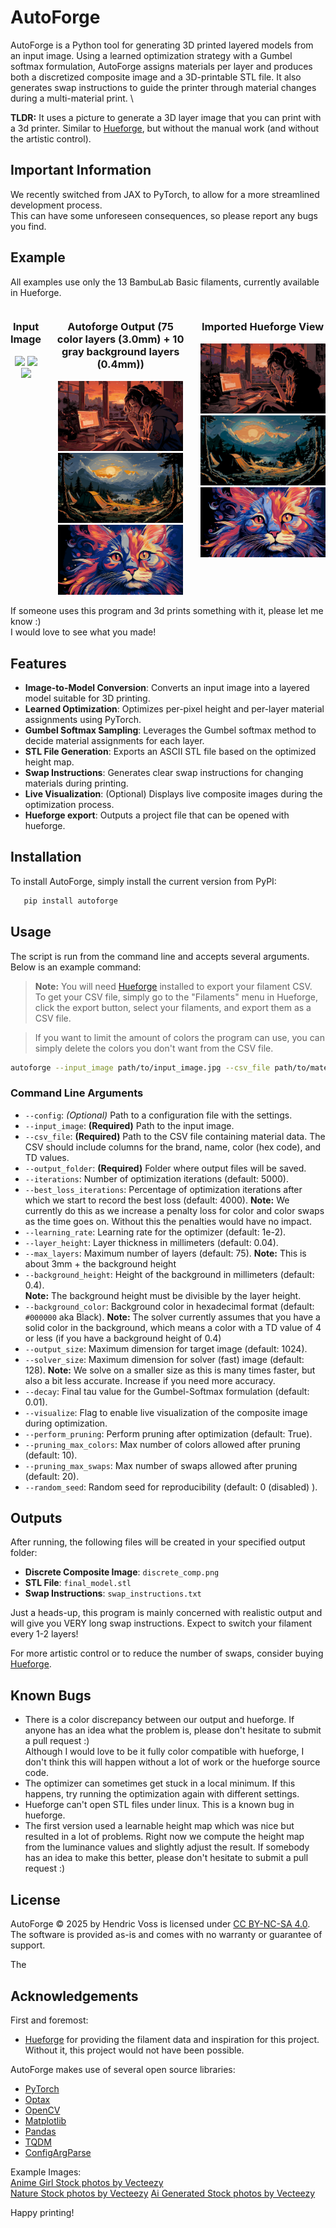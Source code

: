 # AutoForge

AutoForge is a Python tool for generating 3D printed layered models from an input image. Using a learned optimization strategy with a Gumbel softmax formulation, AutoForge assigns materials per layer and produces both a discretized composite image and a 3D-printable STL file. It also generates swap instructions to guide the printer through material changes during a multi-material print. \

**TLDR:** It uses a picture to generate a 3D layer image that you can print with a 3d printer. Similar to [Hueforge](https://shop.thehueforge.com/), but without the manual work (and without the artistic control).


## Important Information

We recently switched from JAX to PyTorch, to allow for a more streamlined development process. \
This can have some unforeseen consequences, so please report any bugs you find. 

## Example
All examples use only the 13 BambuLab Basic filaments, currently available in Hueforge.
<div style="display: flex; justify-content: center; gap: 20px;">
  <div style="text-align: center;">
    <h3>Input Image</h3>
    <img src="https://github.com/hvoss-techfak/AutoForge/blob/main/images/lofi.jpg" width="200" />
    <img src="https://github.com/hvoss-techfak/AutoForge/blob/main/images/nature.jpg" width="200" />
    <img src="https://github.com/hvoss-techfak/AutoForge/blob/main/images/cat.jpg" width="200" />
  </div>
  <div style="text-align: center;">
    <h3>Autoforge Output (75 color layers (3.0mm) + 10 gray background layers (0.4mm)) </h3>
    <img src="https://github.com/hvoss-techfak/AutoForge/blob/main/images/lofi_discretized.jpg" width="200" />
    <img src="https://github.com/hvoss-techfak/AutoForge/blob/main/images/nature_discretized.jpg" width="200" />
    <img src="https://github.com/hvoss-techfak/AutoForge/blob/main/images/cat_discretized.jpg" width="200" />
  </div>
  <div style="text-align: center;">
    <h3>Imported Hueforge View</h3>
    <img src="https://github.com/hvoss-techfak/AutoForge/blob/main/images/lofi_hueforge.png" width="200" />
    <img src="https://github.com/hvoss-techfak/AutoForge/blob/main/images/nature_hueforge.png" width="200" />
    <img src="https://github.com/hvoss-techfak/AutoForge/blob/main/images/cat_hueforge.png" width="200" />
  </div>
</div>

If someone uses this program and 3d prints something with it, please let me know :) \
I would love to see what you made!


## Features

- **Image-to-Model Conversion**: Converts an input image into a layered model suitable for 3D printing.
- **Learned Optimization**: Optimizes per-pixel height and per-layer material assignments using PyTorch.
- **Gumbel Softmax Sampling**: Leverages the Gumbel softmax method to decide material assignments for each layer.
- **STL File Generation**: Exports an ASCII STL file based on the optimized height map.
- **Swap Instructions**: Generates clear swap instructions for changing materials during printing.
- **Live Visualization**: (Optional) Displays live composite images during the optimization process.
- **Hueforge export**: Outputs a project file that can be opened with hueforge.


## Installation

To install AutoForge, simply install the current version from PyPI:
```bash
   pip install autoforge
```

## Usage

The script is run from the command line and accepts several arguments. Below is an example command:

> **Note:** You will need [Hueforge](https://shop.thehueforge.com/) installed to export your filament CSV.  
> To get your CSV file, simply go to the "Filaments" menu in Hueforge, click the export button, select your filaments, and export them as a CSV file.

> If you want to limit the amount of colors the program can use, you can simply delete the colors you don't want from the CSV file.

```bash
autoforge --input_image path/to/input_image.jpg --csv_file path/to/materials.csv --output_folder outputs 
```

### Command Line Arguments

- `--config`: *(Optional)* Path to a configuration file with the settings.
- `--input_image`: **(Required)** Path to the input image.
- `--csv_file`: **(Required)** Path to the CSV file containing material data. The CSV should include columns for the brand, name, color (hex code), and TD values.
- `--output_folder`: **(Required)** Folder where output files will be saved.
- `--iterations`: Number of optimization iterations (default: 5000).
- `--best_loss_iterations`: Percentage of optimization iterations after which we start to record the best loss (default: 4000).
  **Note:** We currently do this as we increase a penalty loss for color and color swaps as the time goes on. Without this the penalties would have no impact.
- `--learning_rate`: Learning rate for the optimizer (default: 1e-2).
- `--layer_height`: Layer thickness in millimeters (default: 0.04).
- `--max_layers`: Maximum number of layers (default: 75). 
  **Note:** This is about 3mm + the background height
- `--background_height`: Height of the background in millimeters (default: 0.4).  
  **Note:** The background height must be divisible by the layer height.
- `--background_color`: Background color in hexadecimal format (default: `#000000` aka Black).
  **Note:** The solver currently assumes that you have a solid color in the background, which means a color with a TD value of 4 or less (if you have a background height of 0.4)
- `--output_size`: Maximum dimension for target image (default: 1024).
- `--solver_size`: Maximum dimension for solver (fast) image (default: 128).
  **Note:** We solve on a smaller size as this is many times faster, but also a bit less accurate. Increase if you need more accuracy.
- `--decay`: Final tau value for the Gumbel-Softmax formulation (default: 0.01).
- `--visualize`: Flag to enable live visualization of the composite image during optimization.
- `--perform_pruning`: Perform pruning after optimization (default: True).
- `--pruning_max_colors`: Max number of colors allowed after pruning (default: 10).
- `--pruning_max_swaps`: Max number of swaps allowed after pruning (default: 20).
- `--random_seed`: Random seed for reproducibility (default: 0 (disabled) ).

## Outputs

After running, the following files will be created in your specified output folder:

- **Discrete Composite Image**: `discrete_comp.png`
- **STL File**: `final_model.stl`
- **Swap Instructions**: `swap_instructions.txt`

Just a heads-up, this program is mainly concerned with realistic output and will give you VERY long swap instructions.
Expect to switch your filament every 1-2 layers!

For more artistic control or to reduce the number of swaps, consider buying [Hueforge](https://shop.thehueforge.com/).

## Known Bugs

- There is a color discrepancy between our output and hueforge. If anyone has an idea what the problem is, please don't hesitate to submit a pull request :) \
Although I would love to be it fully color compatible with hueforge, I don't think this will happen without a lot of work or the hueforge source code.
- The optimizer can sometimes get stuck in a local minimum. If this happens, try running the optimization again with different settings.
- Hueforge can't open STL files under linux. This is a known bug in hueforge.
- The first version used a learnable height map which was nice but resulted in a lot of problems. Right now we compute the height map from the luminance values and slightly adjust the result. If somebody has an idea to make this better, please don't hesitate to submit a pull request :)

## License

AutoForge © 2025 by Hendric Voss is licensed under [CC BY-NC-SA 4.0](https://creativecommons.org/licenses/by-nc-sa/4.0/).
The software is provided as-is and comes with no warranty or guarantee of support.

The 

## Acknowledgements

First and foremost:
- [Hueforge](https://shop.thehueforge.com/) for providing the filament data and inspiration for this project.
Without it, this project would not have been possible.

AutoForge makes use of several open source libraries:

- [PyTorch](https://pytorch.org/)
- [Optax](https://github.com/deepmind/optax)
- [OpenCV](https://opencv.org/)
- [Matplotlib](https://matplotlib.org/)
- [Pandas](https://pandas.pydata.org/)
- [TQDM](https://github.com/tqdm/tqdm)
- [ConfigArgParse](https://github.com/bw2/ConfigArgParse)

Example Images:  
<a href="https://www.vecteezy.com/free-photos/anime-girl">Anime Girl Stock photos by Vecteezy</a>  
<a href="https://www.vecteezy.com/free-photos/nature">Nature Stock photos by Vecteezy</a>
<a href="https://www.vecteezy.com/free-photos/ai-generated">Ai Generated Stock photos by Vecteezy</a>

Happy printing!